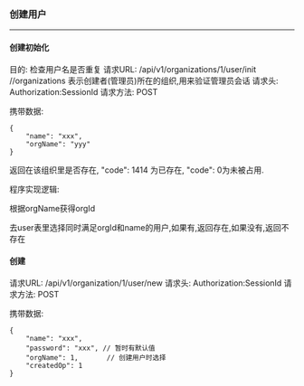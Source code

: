 ### 创建用户
-----------

#### 创建初始化
目的: 检查用户名是否重复
请求URL: /api/v1/organizations/1/user/init //organizations 表示创建者(管理员)所在的组织,用来验证管理员会话
请求头: Authorization:SessionId
请求方法: POST

携带数据:
```
{
    "name": "xxx",
    "orgName": "yyy"
}
```

返回在该组织里是否存在, "code": 1414 为已存在, "code": 0为未被占用.

程序实现逻辑:

根据orgName获得orgId

去user表里选择同时满足orgId和name的用户,如果有,返回存在,如果没有,返回不存在

#### 创建
请求URL: /api/v1/organization/1/user/new
请求头: Authorization:SessionId
请求方法: POST

携带数据:
```
{
    "name": "xxx",
    "password": "xxx", // 暂时有默认值
    "orgName": 1,       // 创建用户时选择
    "createdOp": 1
}
```

